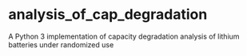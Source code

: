 # analysis_of_cap_degradation
A Python 3 implementation of capacity degradation analysis of  lithium batteries under randomized use
